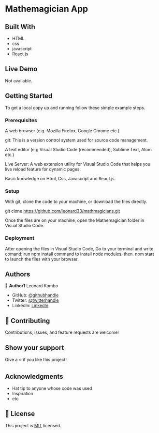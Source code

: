 # Mathemagician App

## Built With

- HTML
- css
- javascript
- React js

## Live Demo 

Not available.


## Getting Started

To get a local copy up and running follow these simple example steps.

### Prerequisites
A web browser (e.g. Mozilla Firefox, Google Chrome etc.)

git: This is a version control system used for source code management.

A text editor (e.g Visual Studio Code (recommended), Sublime Text, Atom etc.)

Live Server: A web extension utility for Visual Studio Code that helps you live reload feature for dynamic pages.

Basic knowledge on Html, Css, Javascript and React js.

### Setup
With git, clone the code to your machine, or download the files directly.

git clone https://github.com/leonard33/mathmagicians.git

Once the files are on your machine, open the Mathemagician folder in Visual Studio Code.

### Deployment
After opening the files in Visual Studio Code, Go to your terminal and write comand:
 run npm install command to install node modules. then.
 npm start to launch the files with your browser.



## Authors

👤 **Author1**
  Leonard Kombo
- GitHub: [@githubhandle](https://github.com/leonard33)
- Twitter: [@twitterhandle](https://twitter.com/leonardkombo1)
- LinkedIn: [LinkedIn](https://linkedin.com/in/leonardkombo)


## 🤝 Contributing

Contributions, issues, and feature requests are welcome!


## Show your support

Give a ⭐️ if you like this project!

## Acknowledgments

- Hat tip to anyone whose code was used
- Inspiration
- etc
## 📝 License

This project is [MIT](./MIT.md) licensed.

